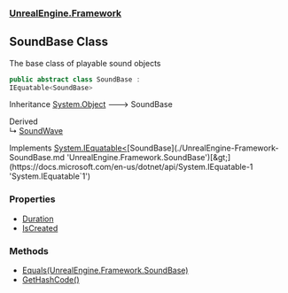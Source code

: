 ### [UnrealEngine.Framework](./UnrealEngine-Framework.md 'UnrealEngine.Framework')
## SoundBase Class
The base class of playable sound objects  
```csharp
public abstract class SoundBase :
IEquatable<SoundBase>
```
Inheritance [System.Object](https://docs.microsoft.com/en-us/dotnet/api/System.Object 'System.Object') &#129106; SoundBase  

Derived  
&#8627; [SoundWave](./UnrealEngine-Framework-SoundWave.md 'UnrealEngine.Framework.SoundWave')  

Implements [System.IEquatable&lt;](https://docs.microsoft.com/en-us/dotnet/api/System.IEquatable-1 'System.IEquatable`1')[SoundBase](./UnrealEngine-Framework-SoundBase.md 'UnrealEngine.Framework.SoundBase')[&gt;](https://docs.microsoft.com/en-us/dotnet/api/System.IEquatable-1 'System.IEquatable`1')  
### Properties
- [Duration](./UnrealEngine-Framework-SoundBase-Duration.md 'UnrealEngine.Framework.SoundBase.Duration')
- [IsCreated](./UnrealEngine-Framework-SoundBase-IsCreated.md 'UnrealEngine.Framework.SoundBase.IsCreated')
### Methods
- [Equals(UnrealEngine.Framework.SoundBase)](./UnrealEngine-Framework-SoundBase-Equals(UnrealEngine-Framework-SoundBase).md 'UnrealEngine.Framework.SoundBase.Equals(UnrealEngine.Framework.SoundBase)')
- [GetHashCode()](./UnrealEngine-Framework-SoundBase-GetHashCode().md 'UnrealEngine.Framework.SoundBase.GetHashCode()')
